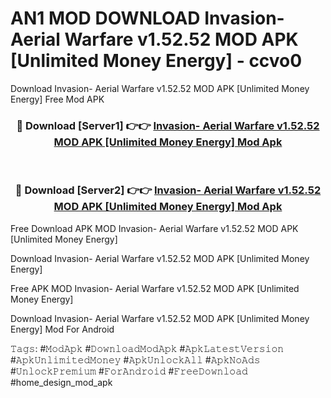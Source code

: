 # AN1 MOD DOWNLOAD Invasion- Aerial Warfare v1.52.52 MOD APK [Unlimited Money Energy] - ccvo0
Download Invasion- Aerial Warfare v1.52.52 MOD APK [Unlimited Money Energy] Free Mod APK

<div align="center">
<h3>🔴 Download [Server1] 👉👉 <a href="https://apk-comot.site?title=Invasion-_Aerial_Warfare_v1.52.52_MOD_APK_[Unlimited_Money_Energy]">Invasion- Aerial Warfare v1.52.52 MOD APK [Unlimited Money Energy] Mod Apk</a></h3><br>

<h3>🔴 Download [Server2] 👉👉 <a href="https://apk-comot.site?title=Invasion-_Aerial_Warfare_v1.52.52_MOD_APK_[Unlimited_Money_Energy]">Invasion- Aerial Warfare v1.52.52 MOD APK [Unlimited Money Energy] Mod Apk</a></h3>
</div>


Free Download APK MOD Invasion- Aerial Warfare v1.52.52 MOD APK [Unlimited Money Energy]

Download Invasion- Aerial Warfare v1.52.52 MOD APK [Unlimited Money Energy] 

Free APK MOD Invasion- Aerial Warfare v1.52.52 MOD APK [Unlimited Money Energy] 

Download Invasion- Aerial Warfare v1.52.52 MOD APK [Unlimited Money Energy] Mod For Android

𝚃𝚊𝚐𝚜: #𝙼𝚘𝚍𝙰𝚙𝚔 #𝙳𝚘𝚠𝚗𝚕𝚘𝚊𝚍𝙼𝚘𝚍𝙰𝚙𝚔 #𝙰𝚙𝚔𝙻𝚊𝚝𝚎𝚜𝚝𝚅𝚎𝚛𝚜𝚒𝚘𝚗 #𝙰𝚙𝚔𝚄𝚗𝚕𝚒𝚖𝚒𝚝𝚎𝚍𝙼𝚘𝚗𝚎𝚢 #𝙰𝚙𝚔𝚄𝚗𝚕𝚘𝚌𝚔𝙰𝚕𝚕 #𝙰𝚙𝚔𝙽𝚘𝙰𝚍𝚜 #𝚄𝚗𝚕𝚘𝚌𝚔𝙿𝚛𝚎𝚖𝚒𝚞𝚖 #𝙵𝚘𝚛𝙰𝚗𝚍𝚛𝚘𝚒𝚍 #𝙵𝚛𝚎𝚎𝙳𝚘𝚠𝚗𝚕𝚘𝚊𝚍 #home_design_mod_apk